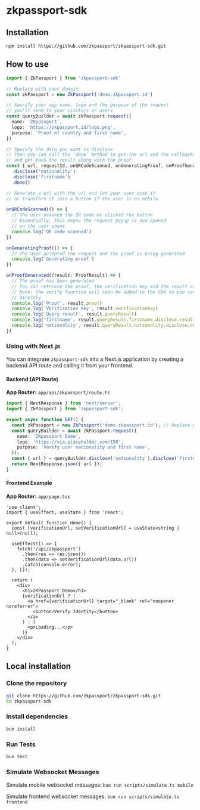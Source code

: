 # zkpassport-sdk

## Installation

```
npm install https://github.com/zkpassport/zkpassport-sdk.git
```

## How to use

```ts
import { ZkPassport } from 'zkpassport-sdk'

// Replace with your domain
const zkPassport = new ZkPassport('demo.zkpassport.id')

// Specify your app name, logo and the purpose of the request
// you'll send to your visitors or users
const queryBuilder = await zkPassport.request({
  name: 'ZKpassport',
  logo: 'https://zkpassport.id/logo.png',
  purpose: 'Proof of country and first name',
})

// Specify the data you want to disclose
// Then you can call the `done` method to get the url and the callbacks to follow the progress
// and get back the result along with the proof
const { url, requestId, onQRCodeScanned, onGeneratingProof, onProofGenerated, onReject, onError } = queryBuilder
  .disclose('nationality')
  .disclose('firstname')
  .done()

// Generate a url with the url and let your user scan it
// or transform it into a button if the user is on mobile

onQRCodeScanned(() => {
  // The user scanned the QR code or clicked the button
  // Essentially, this means the request popup is now opened
  // on the user phone
  console.log('QR code scanned')
})

onGeneratingProof(() => {
  // The user accepted the request and the proof is being generated
  console.log('Generating proof')
})

onProofGenerated((result: ProofResult) => {
  // The proof has been generated
  // You can retrieve the proof, the verification key and the result of your query
  // Note: the verify function will soon be added to the SDK so you can verify the proof
  // directly
  console.log('Proof', result.proof)
  console.log('Verification key', result.verificationKey)
  console.log('Query result', result.queryResult)
  console.log('firstname', result.queryResult.firstname.disclose.result)
  console.log('nationality', result.queryResult.nationality.disclose.result)
})
```
### Using with Next.js

You can integrate `zkpassport-sdk` into a Next.js application by creating a backend API route and calling it from your frontend.

#### **Backend (API Route)**

**App Router:** `app/api/zkpassport/route.ts`
```typescript
import { NextResponse } from 'next/server';
import { ZkPassport } from 'zkpassport-sdk';

export async function GET() {
  const zkPassport = new ZkPassport('demo.zkpassport.id'); // Replace with your domain
  const queryBuilder = await zkPassport.request({
    name: 'ZKpassport Demo',
    logo: 'https://via.placeholder.com/150',
    purpose: 'Verify user nationality and first name',
  });
  const { url } = queryBuilder.disclose('nationality').disclose('firstname').done();
  return NextResponse.json({ url });
}
```

#### **Frontend Example**

**App Router:** `app/page.tsx`
```tsx
'use client';
import { useEffect, useState } from 'react';

export default function Home() {
  const [verificationUrl, setVerificationUrl] = useState<string | null>(null);

  useEffect(() => {
    fetch('/api/zkpassport')
      .then(res => res.json())
      .then(data => setVerificationUrl(data.url))
      .catch(console.error);
  }, []);

  return (
    <div>
      <h1>ZKPassport Demo</h1>
      {verificationUrl ? (
        <a href={verificationUrl} target="_blank" rel="noopener noreferrer">
          <button>Verify Identity</button>
        </a>
      ) : (
        <p>Loading...</p>
      )}
    </div>
  );
}

```

## Local installation

### Clone the repository

```sh
git clone https://github.com/zkpassport/zkpassport-sdk.git
cd zkpassport-sdk
```

### Install dependencies

```sh
bun install
```

### Run Tests

```sh
bun test
```

### Simulate Websocket Messages

Simulate mobile websocket messages: `bun run scripts/simulate.ts mobile`

Simulate frontend websocket messages: `bun run scripts/simulate.ts frontend`
